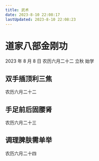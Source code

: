 ```yaml
---
title: 武术
date: 2023-8-10 22:08:17
lastUpdated: 2023-8-10 22:08:23
---
```


# 道家八部金刚功

2023 年 8 月 8 日 农历六月二十二 立秋 始学

## 双手插顶利三焦

农历六月二十二

## 手足前后固腰肾

农历六月二十三

## 调理脾肤需单举

农历六月二十四
